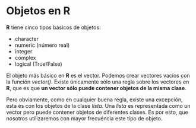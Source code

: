 
# Objetos en R

__R__ tiene cinco tipos básicos de objetos:

+ character
+ numeric (número real)
+ integer
+ complex
+ logical (True/False)

El objeto más básico en __R__ es el vector. Podemos crear vectores vacíos con la función _vector()_. Existe únicamente sólo una regla sobre los vectores en __R__, que es que __un vector sólo puede contener objetos de la misma clase__.

Pero obviamente, como en cualquier buena regla, existe una excepción, esta és con los objetos de la clase _lista_. Una _lista_ es representada como un vector pero puede contener objetos de diferentes clases. Es por esto, que nosotros utilizaremos con mayor frecuéncia este tipo de objeto.
